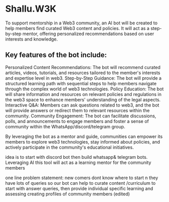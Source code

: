 # Shallu.W3K
To support mentorship in a Web3 community, an AI bot will be created to help members find curated Web3 content and policies. It will act as a step-by-step mentor, offering personalized recommendations based on user interests and knowledge.

## Key features of the bot include:
Personalized Content Recommendations: The bot will recommend curated articles, videos, tutorials, and resources tailored to the member's interests and expertise level in web3.
Step-by-Step Guidance: The bot will provide a structured learning path with sequential steps to help members navigate through the complex world of web3 technologies.
Policy Education: The bot will share information and resources on relevant policies and regulations in the web3 space to enhance members' understanding of the legal aspects.
Interactive Q&A: Members can ask questions related to web3, and the bot will provide answers or redirect them to relevant resources within the community.
Community Engagement: The bot can facilitate discussions, polls, and announcements to engage members and foster a sense of community within the WhatsApp/discord/telegram group.


By leveraging the  bot as a mentor and guide, communities can empower its members to explore web3 technologies, stay informed about policies, and actively participate in the community's educational initiatives.

idea is to start with discord bot then build whatsapp& telegram bots. Leveraging AI this tool will act as a learning mentor for the community members 

one line problem statement: new comers dont know where to start n they have lots of queries so our bot can help to curate content /curriculum to start with answer queries, then provide individual specific learning and assessing creating profiles of community members (edited)
